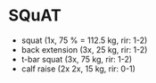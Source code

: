 # SQuAT
* squat (1x, 75 % = 112.5 kg, rir: 1-2)
* back extension (3x, 25 kg, rir: 1-2)
* t-bar squat (3x, 75 kg, rir: 1-2)
* calf raise (2x 2x, 15 kg, rir: 0-1)
